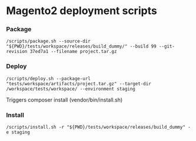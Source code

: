 # Magento2 deployment scripts

### Package

```
/scripts/package.sh --source-dir "${PWD}/tests/workspace/releases/build_dummy/" --build 99 --git-revision 37ed7a1 --filename project.tar.gz
```

### Deploy

```
/scripts/deploy.sh --package-url "tests/workspace/artifacts/project.tar.gz" --target-dir /workspace/tests/workspace/ --environment staging
```

Triggers composer install (vendor/bin/install.sh)

### Install

```
/scripts/install.sh -r "${PWD}/tests/workspace/releases/build_dummy" -e staging
```
